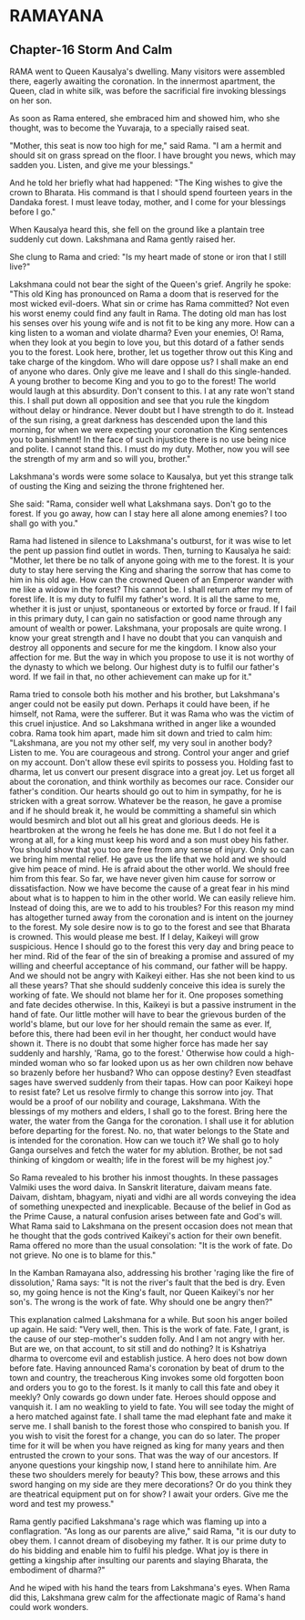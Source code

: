 # RAMAYANA
## Chapter-16 Storm And Calm

RAMA went to Queen Kausalya's dwelling. Many visitors were assembled there, eagerly awaiting the coronation. In the innermost apartment, the Queen, clad in white silk, was before the sacrificial fire invoking blessings on her son.

As soon as Rama entered, she embraced him and showed him, who she thought, was to become the Yuvaraja, to a specially raised seat.

"Mother, this seat is now too high for me," said Rama. "I am a hermit and should sit on grass spread on the floor. I have brought you news, which may sadden you. Listen, and give me your blessings."

And he told her briefly what had happened: "The King wishes to give the crown to Bharata. His command is that I should spend fourteen years in the Dandaka forest. I must leave today, mother, and I come for your blessings before I go."

When Kausalya heard this, she fell on the ground like a plantain tree suddenly cut down. Lakshmana and Rama gently raised her.

She clung to Rama and cried: "Is my heart made of stone or iron that I still live?"

Lakshmana could not bear the sight of the Queen's grief. Angrily he spoke: "This old King has pronounced on Rama a doom that is reserved for the most wicked evil-doers. What sin or crime has Rama committed? Not even his worst enemy could find any fault in Rama. The doting old man has lost his senses over his young wife and is not fit to be king any more. How can a king listen to a woman and violate dharma? Even your enemies, O! Rama, when they look at you begin to love you, but this dotard of a father sends you to the forest. Look here, brother, let us together throw out this King and take charge of the kingdom. Who will dare oppose us? I shall make an end of anyone who dares. Only give me leave and I shall do this single-handed. A young brother to become King and you to go to the forest! The world would laugh at this absurdity. Don't consent to this. I at any rate won't stand this. I shall put down all opposition and see that you rule the kingdom without delay or hindrance. Never doubt but I have strength to do it. Instead of the sun rising, a great darkness has descended upon the land this morning, for when we were expecting your coronation the King sentences you to banishment! In the face of such injustice there is no use being nice and polite. I cannot stand this. I must do my duty. Mother, now you will see the strength of my arm and so will you, brother."

Lakshmana's words were some solace to Kausalya, but yet this strange talk of ousting the King and seizing the throne frightened her.

She said: "Rama, consider well what Lakshmana says. Don't go to the forest. If
you go away, how can I stay here all alone among enemies? I too shall go with you."

Rama had listened in silence to Lakshmana's outburst, for it was wise to let the pent up passion find outlet in words. Then, turning to Kausalya he said: "Mother, let there be no talk of anyone going with me to the forest. It is your duty to stay here serving the King and sharing the sorrow that has come to him in his old age. How can the crowned Queen of an Emperor wander with me like a widow in the forest? This cannot be. I shall return after my term of forest life. It is my duty to fulfil my father's word. It is all the same to me, whether it is just or unjust, spontaneous or extorted by force or fraud. If I fail in this primary duty, I can gain no satisfaction or good name through any amount of wealth or power. Lakshmana, your proposals are quite wrong. I know your great strength and I have no doubt that you can vanquish and destroy all opponents and secure for me the kingdom. I know also your affection for me. But the way in which you propose to use it is not worthy of the dynasty to which we belong. Our highest duty is to fulfil our father's word. If we fail in that, no other achievement can make up for it."

Rama tried to console both his mother and his brother, but Lakshmana's anger could not be easily put down. Perhaps it could have been, if he himself, not Rama, were the sufferer. But it was Rama who was the victim of this cruel injustice. And so Lakshmana writhed in anger like a wounded cobra. Rama took him apart, made him sit down and tried to calm him:
"Lakshmana, are you not my other self, my very soul in another body? Listen to me. You are courageous and strong. Control your anger and grief on my account. Don't allow these evil spirits to possess you. Holding fast to dharma, let us convert our present disgrace into a great joy. Let us forget all about the coronation, and think worthily as becomes our race. Consider our father's condition. Our hearts should go out to him in sympathy, for he is stricken with a great sorrow. Whatever be the reason, he gave a promise and if he should break it, he would be committing a shameful sin which would besmirch and blot out all his great and glorious deeds. He is heartbroken at the wrong he feels he has done me. But I do not feel it a wrong at all, for a king must keep his word and a son must obey his father. You should show that you too are free from any sense of injury. Only so can we bring him mental relief. He gave us the life that we hold and we should give him peace of mind. He is afraid about the other world. We should free him from this fear. So far, we have never given him cause for sorrow or dissatisfaction. Now we have become the cause of a great fear in his mind about what is to happen to him in the other world. We can easily relieve him. Instead of doing this, are we to add to his troubles? For this reason my mind has altogether turned away from the coronation and is intent on the journey to the forest. My sole desire now is to go to the forest and see that Bharata is crowned. This would please me best. If I delay, Kaikeyi will grow suspicious. Hence I should go to the forest this very day and bring peace to her mind. Rid of the fear of the sin of breaking a promise and assured of my willing and cheerful acceptance of his command, our father will be happy. And we should not be angry with Kaikeyi either. Has she not been kind to us all these years? That she should suddenly conceive this idea is surely the working of fate. We should not blame her for it. One proposes something and fate decides otherwise. In this, Kaikeyi is but a passive instrument in the hand of fate. Our little mother will have to bear the grievous burden of the world's blame, but our love for her should remain the same as ever. If, before this, there had been evil in her thought, her conduct would have shown it. There is no doubt that some higher force has made her say suddenly and harshly, 'Rama, go to the forest.' Otherwise how could a high-minded woman who so far looked upon us as her own children now behave so brazenly before her husband? Who can oppose destiny? Even steadfast sages have swerved suddenly from their tapas. How can poor Kaikeyi hope to resist fate? Let us resolve firmly to change this sorrow into joy. That would be a proof of our nobility and courage, Lakshmana. With the blessings of my mothers and elders, I shall go to the forest. Bring here the water, the water from the Ganga for the coronation. I shall use it for ablution before departing for the forest. No. no, that water belongs to the State and is intended for the coronation. How can we touch it? We shall go to holy Ganga ourselves and fetch the water for my ablution. Brother, be not sad thinking of kingdom or wealth; life in the forest will be my highest joy."

So Rama revealed to his brother his inmost thoughts. In these passages Valmiki uses the word daiva. In Sanskrit literature, daivam means fate. Daivam, dishtam, bhagyam, niyati and vidhi are all words conveying the idea of something unexpected and inexplicable. Because of the belief in God as the Prime Cause, a natural confusion arises between fate and God's will. What Rama said to Lakshmana on the present occasion does not mean that he thought that the gods contrived Kaikeyi's action for their own benefit. Rama offered no more than the usual consolation: "It is the work of fate. Do not grieve. No one is to blame for this."

In the Kamban Ramayana also, addressing his brother 'raging like the fire of dissolution,' Rama says: "It is not the river's fault that the bed is dry. Even so, my going hence is not the King's fault, nor Queen Kaikeyi's nor her son's. The wrong is the work of fate. Why should one be angry then?"

This explanation calmed Lakshmana for a while. But soon his anger boiled up again. He said: "Very well, then. This is the work of fate. Fate, I grant, is the cause of our step-mother's sudden folly. And I am not angry with her. But are we, on that account, to sit still and do nothing? It is Kshatriya dharma to overcome evil and establish justice. A hero does not bow down before fate. Having announced Rama's coronation by beat of drum to the town and country, the treacherous King invokes some old forgotten boon and orders you to go to the forest. Is it manly to call this fate and obey it meekly? Only cowards go down under fate. Heroes should oppose and vanquish it. I am no weakling to yield to fate. You will see today the might of a hero matched against fate. I shall tame the mad elephant fate and make it serve me. I shall banish to the forest those who conspired to banish you. If you wish to visit the forest for a change, you can do so later. The proper time for it will be when you have reigned as king for many years and then entrusted the crown to your sons. That was the way of our ancestors. If anyone questions your kingship now, I stand here to annihilate him. Are these two shoulders merely for beauty? This bow, these arrows and this sword hanging on my side are they mere decorations? Or do you think they are theatrical equipment put on for show? I await your orders. Give me the word and test my prowess."

Rama gently pacified Lakshmana's rage which was flaming up into a conflagration. "As long as our parents are alive," said Rama, "it is our duty to obey them. I cannot dream of disobeying my father. It is our prime duty to do his bidding and enable him to fulfil his pledge. What joy is there in getting a kingship after insulting our parents and slaying Bharata, the embodiment of dharma?"

And he wiped with his hand the tears from Lakshmana's eyes. When Rama did this, Lakshmana grew calm for the affectionate magic of Rama's hand could work wonders.